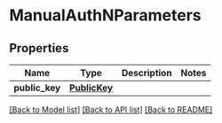 # ManualAuthNParameters

## Properties
Name | Type | Description | Notes
------------ | ------------- | ------------- | -------------
**public_key** | [**PublicKey**](PublicKey.md) |  | 

[[Back to Model list]](../README.md#documentation-for-models) [[Back to API list]](../README.md#documentation-for-api-endpoints) [[Back to README]](../README.md)


